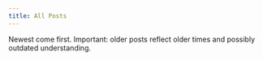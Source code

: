 ```yaml
---
title: All Posts
---
```


Newest come first. Important: older posts reflect older times and possibly outdated understanding.
